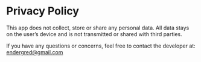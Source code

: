 # Privacy Policy

This app does not collect, store or share any personal data. All data stays on the user’s device and is not transmitted or shared with third parties.

If you have any questions or concerns, feel free to contact the developer at: [endergred@gmail.com](mailto:endergred@gmail.com)
